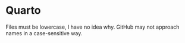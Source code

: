 # Quarto
Files must be lowercase, I have no idea why. GitHub may not approach names in a case-sensitive way.